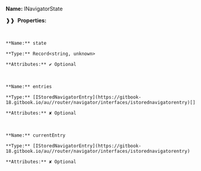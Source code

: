 **Name:** INavigatorState

❱❱&nbsp;&nbsp;**Properties:**

&nbsp;&nbsp;&nbsp;&nbsp;&nbsp;
```
**Name:** state

**Type:** Record<string, unknown>

**Attributes:** ✔ Optional

```

&nbsp;&nbsp;&nbsp;&nbsp;&nbsp;
```
**Name:** entries

**Type:** [IStoredNavigatorEntry](https://gitbook-18.gitbook.io/au//router/navigator/interfaces/istorednavigatorentry)[]

**Attributes:** ✘ Optional

```

&nbsp;&nbsp;&nbsp;&nbsp;&nbsp;
```
**Name:** currentEntry

**Type:** [IStoredNavigatorEntry](https://gitbook-18.gitbook.io/au//router/navigator/interfaces/istorednavigatorentry)

**Attributes:** ✘ Optional

```

